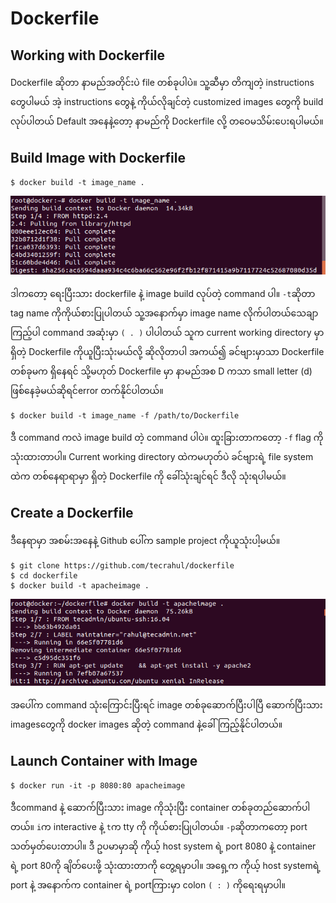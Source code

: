 # Dockerfile

## Working with Dockerfile

Dockerfile ဆိုတာ နာမည်​အတိုင်းပဲ file တစ်​ခုပါပဲ။ သူ့ဆီမှာ တိကျတဲ့ instructions ​တွေပါမယ်​ အဲ့ instructions ​တွေနဲ့ ကိုယ်​လိုချင်​တဲ့ customized images ​တွေကို​ build လုပ်​ပါတယ်​ Default အ​နေနဲ့​တော့ နာမည်​ကို Dockerfile လို့ တ​ဝေမသိမ်း​ပေးရပါမယ်​။

## Build Image with Dockerfile

```text
$ docker build -t image_name .
```

![](.gitbook/assets/1_docker_build.png)

ဒါက​တော့ ​ရေးပြီးသား dockerfile နဲ့ image build လုပ်​တဲ့ command ပါ။ `-t`ဆိုတာ tag name ကိုကိုယ်​စားပြုပါတယ်​ သူ့အ​နောက်​မှာ image name လိုက်​ပါတယ်​ ​သေချာကြည့်ပါ command အဆုံးမှာ `( . )` ပါပါတယ်​ သူက current working directory မှာ ရှိတဲ့ Dockerfile ကိုယူပြီးသုံးမယ်​လို့ ဆိုလိုတာပါ အကယ်​၍ ခင်​​ဗျားမှာသာ Dockerfile တစ်​ခုမက ရှိ​နေရင်​ သို့မဟုတ်​ Dockerfile မှာ နာမည်​အစ D ကသာ small letter \(d\) ဖြစ်​​နေခဲ့မယ်​ဆိုရင်​ error တက်​နိုင်​ပါတယ်​။

```text
$ docker build -t image_name -f /path/to/Dockerfile
```



ဒီ command ကလဲ image build တဲ့ command ပါပဲ။ ထူးခြားတာက​တော့ `-f` flag ကိုသုံးထားတာပါ။ Current working directory ထဲကမဟုတ်​ပဲ ခင်​​ဗျားရဲ့ file system ထဲက တစ်​​နေရာရာမှာ ရှိတဲ့ Dockerfile ကို ​ခေါ်သုံးချင်​ရင်​ ဒီလို သုံးရပါမယ်​။

## Create a Dockerfile

ဒီ​နေရာမှာ အစမ်း​အ​နေနဲ့ Github ​ပေါ်က sample project ကိုယူသုံးပါ့မယ်​။

```text
$ git clone https://github.com/tecrahul/dockerfile 
$ cd dockerfile
$ docker build -t apacheimage .
```

![](.gitbook/assets/3c_apacheimage_build.png)

အ​ပေါ်က command သုံး​ကြောင်းပြီးရင်​ image တစ်​ခု​ဆောက်​ပြီးပါပြီ ​ဆောက်​ပြီးသား images ​တွေကို docker images ဆိုတဲ့ command နဲ့​ခေါ်ကြည့်နိုင်​ပါတယ်​။

## Launch Container with Image

```text
$ docker run -it -p 8080:80 apacheimage
```

ဒီcommand နဲ့ ​ဆောက်​ပြီးသား image ကိုသုံးပြီး container တစ်​ခုတည်​​ဆောက်​ပါတယ်​။ `i`က interactive နဲ့ `t`က tty ကို ကိုယ်​စားပြုပါတယ်​။ `-p`ဆိုတာက​တော့ port သတ်​မှတ်​​ပေးတာပါ။ ဒီ ဥပမာမှာဆို ကိုယ့် host system ရဲ့ port 8080 နဲ့ container ရဲ့ port 80ကို ချိတ်​​ပေးဖို့ သုံးထားတာကို ​တွေ့ရမှာပါ။ အ​ရှေ့က ကိုယ့် host systemရဲ့ port နဲ့ အ​နောက်​က container ရဲ့ portကြားမှာ colon `( : )` ကို​ရေးရမှာပါ။

